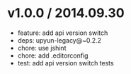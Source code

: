 # v1.0.0 / 2014.09.30

* feature: add api version switch
* deps: upyun-legacy@~0.2.2
* chore: use jshint
* chore: add .editorconfig
* test: add api version switch tests
